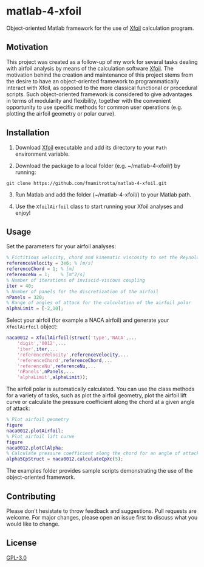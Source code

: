 # matlab-4-xfoil
Object-oriented Matlab framework for the use of [Xfoil](https://web.mit.edu/drela/Public/web/xfoil/) calculation program.

## Motivation
This project was created as a follow-up of my work for sevaral tasks dealing with airfoil analysis by means of the calculation software [Xfoil](https://web.mit.edu/drela/Public/web/xfoil/). The motivation behind the creation and maintenance of this project stems from the desire to have an object-oriented framework to programmatically interact with Xfoil, as opposed to the more classical functional or procedural scripts. Such object-oriented framework is considered to give advantages in terms of modularity and flexibility, together with the convenient opportunity to use specific methods for common user operations (e.g. plotting the airfoil geometry or polar curve).

## Installation
1. Download [Xfoil](https://web.mit.edu/drela/Public/web/xfoil/) executable and add its directory to your `Path` environment variable.

2. Download the package to a local folder (e.g. ~/matlab-4-xfoil/) by running: 
```console
git clone https://github.com/fmamitrotta/matlab-4-xfoil.git
```
3. Run Matlab and add the folder (~/matlab-4-xfoil/) to your Matlab path.

4. Use the `XfoilAirfoil` class to start running your Xfoil analyses and enjoy!

## Usage
Set the parameters for your airfoil analyses:
```matlab
% Fictitious velocity, chord and kinematic viscosity to set the Reynolds number
referenceVelocity = 3e6; % [m/s]
referenceChord = 1; % [m]
referenceNu = 1;    % [m^2/s]
% Number of iterations of inviscid-viscous coupling
iter = 40;
% Number of panels for the discretization of the airfoil
nPanels = 320;
% Range of angles of attack for the calculation of the airfoil polar
alphaLimit = [-2,10];
```
Select your airfoil (for example a NACA airfoil) and generate your `XfoilAirfoil` object:
```matlab
naca0012 = XfoilAirfoil(struct('type','NACA',...
    'digit','0012',...
    'iter',iter,...
    'referenceVelocity',referenceVelocity,...
    'referenceChord',referenceChord,...
    'referenceNu',referenceNu,...
    'nPanels',nPanels,...
    'alphaLimit',alphaLimit));
```

The airfoil polar is automatically calculated. You can use the class methods for a variety of tasks, such as plot the airfoil geometry, plot the airfoil lift curve or calculate the pressure coefficient along the chord at a given angle of attack:
```matlab
% Plot airfoil geometry
figure
naca0012.plotAirfoil;
% Plot airfoil lift curve
figure
naca0012.plotClAlpha;
% Calculate pressure coefficient along the chord for an angle of attack of 5 deg
alpha5CpStruct = naca0012.calculateCpXc(5);
```

The examples folder provides sample scripts demonstrating the use of the object-oriented framework.

## Contributing
Please don't hesistate to throw feedback and suggestions. Pull requests are welcome. For major changes, please open an issue first to discuss what you would like to change.

## License
[GPL-3.0](https://choosealicense.com/licenses/gpl-3.0/)
